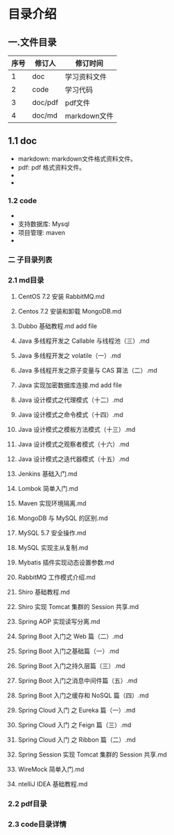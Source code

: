 
#                                         目录介绍

## 一.文件目录

| 序号   | 修订人     | 修订时间       |
| ---- | ------- | ---------- |
| 1    | doc     | 学习资料文件     |
| 2    | code    | 学习代码       |
| 3    | doc/pdf | pdf文件      |
| 4    | doc/md  | markdown文件 |



## 1.1 doc

- markdown: markdown文件格式资料文件。
- pdf: pdf 格式资料文件。
- ​
- ​


### 1.2 code

- ​
- 支持数据库: Mysql
- 项目管理: maven
- ​


###  **二 子目录列表**

###  2.1 md目录
1. CentOS 7.2 安装 RabbitMQ.md	

2. Centos 7.2 安装和卸载 MongoDB.md	
3. Dubbo 基础教程.md	add file	
4. Java 多线程开发之 Callable 与线程池（三）.md	
5. Java 多线程开发之 volatile（一）.md	
6. Java 多线程开发之原子变量与 CAS 算法（二）.md	
7. Java 实现加密数据库连接.md	add file	
8. Java 设计模式之代理模式（十二）.md	
9. Java 设计模式之命令模式（十四）.md	
10. Java 设计模式之模板方法模式（十三）.md	
11. Java 设计模式之观察者模式（十六）.md	
12. Java 设计模式之迭代器模式（十五）.md	
13. Jenkins 基础入门.md	
14. Lombok 简单入门.md	
15. Maven 实现环境隔离.md	
16. MongoDB 与 MySQL 的区别.md	
17. MySQL 5.7 安全操作.md	
18. MySQL 实现主从复制.md	
19. Mybatis 插件实现动态设置参数.md
20. RabbitMQ 工作模式介绍.md	
21. Shiro 基础教程.md	
22. Shiro 实现 Tomcat 集群的 Session 共享.md	
23. Spring AOP 实现读写分离.md	
24. Spring Boot 入门之 Web 篇（二）.md	
25. Spring Boot 入门之基础篇（一）.md
26. Spring Boot 入门之持久层篇（三）.md	
27. Spring Boot 入门之消息中间件篇（五）.md	
28. Spring Boot 入门之缓存和 NoSQL 篇（四）.md	
29. Spring Cloud 入门 之 Eureka 篇（一）.md	
30. Spring Cloud 入门 之 Feign 篇（三）.md	
31. Spring Cloud 入门 之 Ribbon 篇（二）.md	
32. Spring Session 实现 Tomcat 集群的 Session 共享.md	
33. WireMock 简单入门.md	
34. ntelliJ IDEA 基础教程.md




###  2.2 pdf目录

  







###  2.3 code目录详情

















